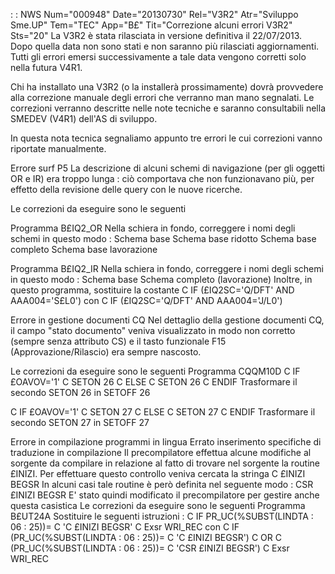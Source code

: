  :  : NWS Num="000948" Date="20130730" Rel="V3R2" Atr="Sviluppo Sme.UP" Tem="TEC" App="B£" Tit="Correzione alcuni errori V3R2" Sts="20"
La V3R2 è stata rilasciata in versione definitiva il 22/07/2013. Dopo quella data non sono stati e
non saranno più rilasciati aggiornamenti.
Tutti gli errori emersi successivamente a tale data vengono corretti solo nella futura V4R1.

Chi ha installato una V3R2 (o la installerà prossimamente) dovrà provvedere alla correzione manuale
degli errori che verranno man mano segnalati. Le correzioni verranno descritte nelle note tecniche e
saranno consultabili nella SMEDEV (V4R1) dell'AS di sviluppo.

In questa nota tecnica segnaliamo appunto tre errori le cui correzioni vanno riportate manualmente.

Errore surf P5
La descrizione di alcuni schemi di navigazione (per gli oggetti OR e IR) era troppo lunga :  ciò comportava che non funzionavano più, per effetto della revisione delle query con le nuove ricerche.

Le correzioni da eseguire sono le seguenti

Programma B£IQ2_OR
Nella schiera in fondo, correggere i nomi degli schemi in questo modo : 
Schema base
Schema base ridotto
Schema base completo
Schema base lavorazione

Programma B£IQ2_IR
Nella schiera in fondo, correggere i nomi degli schemi in questo modo : 
Schema base
Schema completo (lavorazione)
Inoltre, in questo programma, sostituire la costante
C                   IF        (£IQ2SC='Q/DFT' AND AAA004='S£L0')
con
C                   IF        (£IQ2SC='Q/DFT' AND AAA004='J/L0')


Errore in gestione documenti CQ
Nel dettaglio della gestione documenti CQ, il campo "stato documento" veniva visualizzato in modo non corretto (sempre senza attributo CS) e il tasto funzionale F15 (Approvazione/Rilascio) era sempre nascosto.

Le correzioni da eseguire sono le seguenti
Programma CQQM10D
C                   IF        £OAVOV='1'
C                   SETON                                        26
C                   ELSE
C                   SETON                                        26
C                   ENDIF
Trasformare il secondo SETON 26 in SETOFF 26

C                   IF        £OAVOV='1'
C                   SETON                                        27
C                   ELSE
C                   SETON                                        27
C                   ENDIF
Trasformare il secondo SETON 27 in SETOFF 27


Errore in compilazione programmi in lingua
Errato inserimento specifiche di traduzione in compilazione
Il precompilatore effettua alcune modifiche al sorgente da compilare in relazione al fatto di trovare nel sorgente la routine £INIZI.
Per effettuare questo controllo veniva cercata la stringa
C     £INIZI        BEGSR
In alcuni casi tale routine è però definita nel seguente modo : 
CSR   £INIZI        BEGSR
E' stato quindi modificato il precompilatore per gestire anche questa casistica 
Le correzioni da eseguire sono le seguenti
Programma B£UT24A
Sostituire le seguenti istruzioni : 
C                   IF        PR_UC(%SUBST(LINDTA : 06 : 25))=
C                             'C     £INIZI        BEGSR'
C                   Exsr      WRI_REC
con
C                   IF        (PR_UC(%SUBST(LINDTA : 06 : 25))=
C                             'C     £INIZI        BEGSR')
C                             OR
C                             (PR_UC(%SUBST(LINDTA : 06 : 25))=
C                             'CSR   £INIZI        BEGSR')
C                   Exsr      WRI_REC
